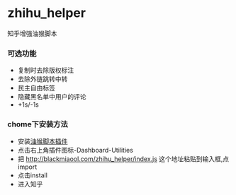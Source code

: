 # zhihu_helper
知乎增强油猴脚本

### 可选功能
* 复制时去除版权标注
* 去除外链跳转中转
* 民主自由标签
* 隐藏黑名单中用户的评论
* +1s/-1s

### chome下安装方法
* 安装[油猴脚本插件](https://chrome.google.com/webstore/detail/dhdgffkkebhmkfjojejmpbldmpobfkfo)
* 点击右上角插件图标-Dashboard-Utilities 
* 把 http://blackmiaool.com/zhihu_helper/index.js 这个地址粘贴到输入框,点import
* 点击install
* 进入知乎
